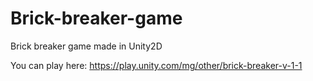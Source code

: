 # Brick-breaker-game
Brick breaker game made in Unity2D

You can play here:
https://play.unity.com/mg/other/brick-breaker-v-1-1
